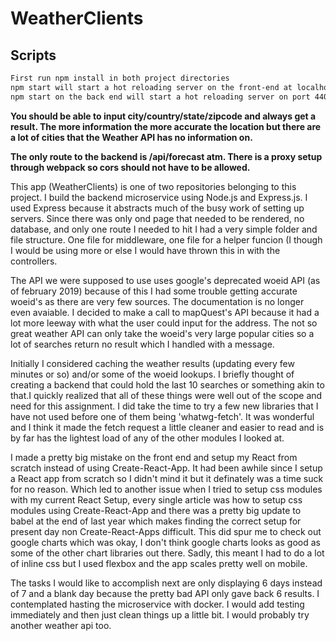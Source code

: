 # WeatherClients

## Scripts 
```sh
First run npm install in both project directories
npm start will start a hot reloading server on the front-end at localhost:8800
npm start on the back end will start a hot reloading server on port 4400

```
**You should be able to input city/country/state/zipcode and always get a result. The more information the more accurate the location but there are a lot of cities that the Weather API has no information on.**


**The only route to the backend is /api/forecast atm. There is a proxy setup through webpack so cors should not have to be allowed.**


  This app (WeatherClients) is one of two repositories belonging to this project. I build the backend microservice using Node.js and Express.js. I used Express because it abstracts much of the busy work of setting up servers. Since there was only ond page that needed to be rendered, no database, and only one route I needed to hit I had a very simple folder and file structure. One file for middleware, one file for a helper funcion (I though I would be using more or else I would have thrown this in with the controllers. 

  The API we were supposed to use uses google's deprecated woeid API (as of february 2019) because of this I had some trouble getting accurate woeid's as there are very few sources. The documentation is no longer even avaiable. I decided to make a call to mapQuest's API because it had a lot more leeway with what the user could input for the address. The not so great weather API can only take the woeid's very large popular cities so a lot of searches return no result which I handled with a message.
  
  Initially I considered caching the weather results (updating every few minutes or so) and/or some of the woeid lookups. I briefly thought of creating a backend that could hold the last 10 searches or something akin to that.I quickly realized that all of these things were well out of the scope and need for this assignment. I did take the time to try a few new libraries that I have not used before one of them being 'whatwg-fetch'. It was wonderful and I think it made the fetch request a little cleaner and easier to read and is by far has the lightest load of any of the other modules I looked at.

  I made a pretty big mistake on the front end and setup my React from scratch instead of using Create-React-App. It had been awhile since I setup a React app from scratch so I didn't mind it but it definately was a time suck for no reason. Which led to another issue when I tried to setup css modules with my current React Setup, every single article was how to setup css modules using Create-React-App and there was a pretty big update to babel at the end of last year which makes finding the correct setup for present day non Create-React-Apps difficult. This did spur me to check out google charts which was okay, I don't think google charts looks as good as some of the other chart libraries out there. Sadly, this meant I had to do a lot of inline css but I used flexbox and the app scales pretty well on mobile.

  The tasks I would like to accomplish next are only displaying 6 days instead of 7 and a blank day because the pretty bad API only gave back 6 results. I contemplated hasting the microservice with docker. I would add testing immediately and then just clean things up a little bit. I would probably try another weather api too.
